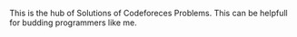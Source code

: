This is the hub of Solutions of Codeforeces Problems. This can be helpfull for budding programmers like me.
